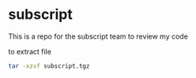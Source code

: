 # subscript
This is a repo for the subscript team to review my code

to extract file
```sh
tar -xzvf subscript.tgz
```
